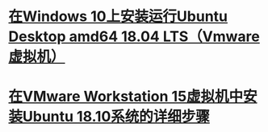 # [在Windows 10上安装运行Ubuntu Desktop amd64 18.04 LTS（Vmware虚拟机）](https://blog.csdn.net/xkwy100/article/details/80298507)
# [在VMware Workstation 15虚拟机中安装Ubuntu 18.10系统的详细步骤](https://ywnz.com/linuxaz/3904.html)
